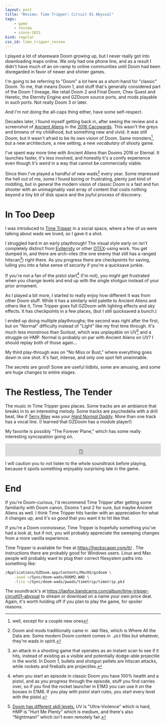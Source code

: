 ```yaml
---
layout: post
title: "Review: Time Tripper: Circuit 01 Abyssal"
tags:
    - game
    - review
    - since-2021
kind: regular
css_id: time_tripper_review
---
```


I played a lot of shareware Doom growing up, 
but I never really got into downloading maps online.
We only had one phone line, and as a result I didn't
have much of an on-ramp to online communities until
Doom had been disregarded in favor of newer and shinier
games.

<aside>
I'm going to be referring to "Doom" a lot here
as a short-hand for "classic" Doom.
To me, that means Doom 1, and stuff that's generally
considered part of the Doom 1 lineage,
like retail Doom 2 and Final Doom,
Chex Quest and Heretic,
the Eternity Engine and GZDoom source ports,
and
mods playable in such ports.
Not really Doom 3 or later.

And I'm not doing the all-caps thing either,
have some self-respect.
</aside>

Decades later, I found myself getting back in,
after seeing the review and a screenshot of
[Ancient Aliens][aaliens] in the
[2016 Cacowards][caco-2016]. 
This wasn't the greys and browns of my childhood,
but something new and vivid.
It was still Doom, 
but it wasn't afraid to be its own vision of Doom.
Same monsters[^aaliens-monsters],
but a new architecture, a new setting,
a new *vocabulary* of shooty game.

[^aaliens-monsters]: well, except for a couple new ones

[aaliens]: https://doomwiki.org/wiki/Ancient_Aliens
[caco-2016]: https://www.doomworld.com/23years/best1.php

I've spent way more time with Ancient Aliens
than Dooms 2016 or Eternal.
It launches faster, it's less involved,
and honestly it's a comfy experience
even though it's *weird* in a way that cannot be
commercially viable.

Since then I've played a handful of new wads[^wads]
every year. 
Some impressed the hell out of me, 
some I found boring or frustrating,
plenty just kind of middling,
but in general the modern vision of classic Doom is
a fast and fun shooter with an unimaginably vast
array of content that costs nothing beyond a tiny
bit of disk space and the joyful process of discovery.

[^wads]: Doom and mods traditionally came in `.WAD`
    files, which is Where All the Data are. 
    Some modern Doom content comes in `.pk3` files
    but whatever, they're wads in spirit.



# In Too Deep

I was introduced to [Time Tripper][timetrip] 
in a social space,
where a few of us were talking about wads we loved,
so I gave it a shot.

[timetrip]: https://heckscaper.com/tt/

I struggled hard in an early playthrough!
The visual style early on 
isn't completely distinct from
[Eviternity][eviternity] or other
[OTEX][otex]-using work.
You get dumped in, 
and there are arch-viles 
(the one enemy that still has a ranged 
hitscan[^hitscan])
right there.
As you progress there are checkpoints for saving,
lulling you into a false sense of security
if you're a quicksave junkie.

[^hitscan]: an attack in a shooting game that
    operates as an instant scan to see if it hits,
    instead of existing as a visible and
    potentially dodge-able projectile in the world.
    In Doom 1, bullets and shotgun pellets are
    hitscan attacks, while rockets and fireballs
    are projectiles.

[eviternity]: https://doomwiki.org/wiki/Eviternity
[otex]: https://doomwiki.org/wiki/OTEX

If you're not a fan of the pistol start[^pistol-start]
(I'm not),
you might get frustrated when you change levels and
end up with the single shotgun instead of your
prior armament.

[^pistol-start]: when you start an episode in classic
    Doom you have 100% health and a pistol, 
    and as you progress through the episode,
    stuff you find carries over, 
    so if you find the rocket launcher in E1M3
    you can use it on the bosses in E1M8.
    If you play with pistol start rules, 
    you start every level with the pistol.

As I played a bit more,
I started to really enjoy 
how different it was from other Doom stuff.
While it has a similarly wild palette to
Ancient Aliens and others like it,
Time Tripper goes full GZDoom
with lighting effects and sky effects.
It has checkpoints in a few places,
(but I still quicksaved a bunch.)

I ended up doing multiple playthroughs;
the second was right after the first,
but on "Normal" difficulty instead of
"Light" like my first time through.
It's much less monstrous than Sunlust,
which was unplayable on UV[^uvmax] and
a struggle on HMP.
Normal is probably on par with
Ancient Aliens on UV?
I should replay both of those again…

[^uvmax]: [Doom has different skill levels.][skill]
    UV is "Ultra-Violence" which is hard,
    HMP is "Hurt Me Plenty" which is medium,
    and there's also "Nightmare!" 
    which isn't even remotely fair.

[skill]: https://doomwiki.org/wiki/Skill_level#Doom_and_Doom_II_skill_levels

My third play-through was
on "No Miss or Bust,"
where everything goes down in one shot.
It's fast, intense,
and only one spot felt unwinnable.

The secrets are good!
Some are useful tidbits,
some are amusing,
and some are huge changes to entire stages.

# The Restless, The Tender

The music in Time Tripper goes places.
Some tracks are an ambiance that breaks in to
an interesting melody.
Some tracks are psychedelia with a drill beat,
like if
[Terry Riley][rainbow-curved]
was your
*[Hard Normal Daddy][hard-normal]*.
More than one track has a vocal line. 
(I learned that GZDoom has a module player!)

[rainbow-curved]: https://en.wikipedia.org/wiki/A_Rainbow_in_Curved_Air
[hard-normal]: https://en.wikipedia.org/wiki/Hard_Normal_Daddy

My favorite is possibly "The Forever Plane,"
which has some really interesting syncopation
going on.

<iframe style="border: 0; width: 100%; height: 42px;" src="https://bandcamp.com/EmbeddedPlayer/album=3595895175/size=small/bgcol=333333/linkcol=2ebd35/track=1731019762/transparent=true/" seamless><a href="https://halleylabs.com/album/time-tripper-circuit01-abyssal">TIME TRIPPER circuit01_abyssal by msx</a></iframe>

I will caution you to not listen to the whole soundtrack
before playing, 
because it spoils something enjoyably surprising
late in the game.

# End

If you're Doom-curious,
I'd recommend Time Tripper 
after getting some familiarity with
Doom canon, Dooms 1 and 2 for sure,
but maybe Ancient Aliens as well.
I think Time Tripper hits harder with
an appreciation for what it changes up,
and it's *so good* that you want it to hit like that.

If you're a Doom connoisseur,
Time Tripper is hopefully something you've had a look at,
but if not, you will probably appreciate 
the sweeping changes from a more vanilla experience.

Time Tripper is available for free at
<https://heckscaper.com/tt/> . 
The instructions there are probably good for Windows users.
Linux and Mac people will probably want to 
plug their correct filesystem paths into something like:
```sh
/Applications/GZDoom.app/Contents/MacOS/gzdoom \
    -iwad ~/Sync/doom-wads/DOOM2.WAD \
    -file ~/Sync/doom-wads/pwads/timetrip/timetrip.pk3
```

The soundtrack's at
<https://lapfox.bandcamp.com/album/time-tripper-circuit01-abyssal>
to stream or download on a name your own price deal.
Again, it's worth holding off if you plan to play the game,
for spoiler reasons.

